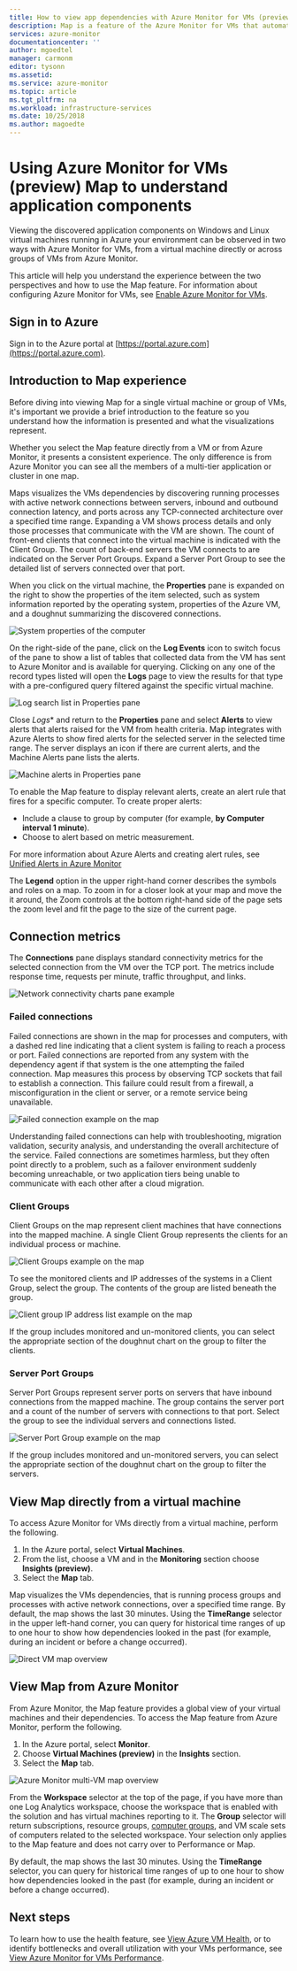 ```yaml
---
title: How to view app dependencies with Azure Monitor for VMs (preview) | Microsoft Docs
description: Map is a feature of the Azure Monitor for VMs that automatically discovers application components on Windows and Linux systems and maps the communication between services. This article provides details on how to use it in a variety of scenarios.
services: azure-monitor
documentationcenter: ''
author: mgoedtel
manager: carmonm
editor: tysonn
ms.assetid: 
ms.service: azure-monitor
ms.topic: article
ms.tgt_pltfrm: na
ms.workload: infrastructure-services
ms.date: 10/25/2018
ms.author: magoedte
---
```


# Using Azure Monitor for VMs (preview) Map to understand application components
Viewing the discovered application components on Windows and Linux virtual machines running in Azure your environment can be observed in two ways with Azure Monitor for VMs, from a virtual machine directly or across groups of VMs from Azure Monitor. 

This article will help you understand the experience between the two perspectives and how to use the Map feature. For information about configuring Azure Monitor for VMs, see [Enable Azure Monitor for VMs](vminsights-onboard.md).

## Sign in to Azure
Sign in to the Azure portal at [https://portal.azure.com](https://portal.azure.com).

## Introduction to Map experience
Before diving into viewing Map for a single virtual machine or group of VMs, it's important we provide a brief introduction to the feature so you understand how the information is presented and what the visualizations represent.  

Whether you select the Map feature directly from a VM or from Azure Monitor, it presents a consistent experience.  The only difference is from Azure Monitor you can see all the members of a multi-tier application or cluster in one map.

Maps visualizes the VMs dependencies by discovering running processes with active network connections between servers, inbound and outbound connection latency, and ports across any TCP-connected architecture over a specified time range.  Expanding a VM shows process details and only those processes that communicate with the VM are shown. The count of front-end clients that connect into the virtual machine is indicated with the Client Group. The count of back-end servers the VM connects to are indicated on the Server Port Groups. Expand a Server Port Group to see the detailed list of servers connected over that port.  

When you click on the virtual machine, the **Properties** pane is expanded on the right to show the properties of the item selected, such as system information reported by the operating system, properties of the Azure VM, and a doughnut summarizing the discovered connections. 

![System properties of the computer](./media/vminsights-maps/properties-pane-01.png)

On the right-side of the pane, click on the **Log Events** icon to switch focus of the pane to show a list of tables that collected data from the VM has sent to Azure Monitor and is available for querying.  Clicking on any one of the record types listed will open the **Logs** page to view the results for that type with a pre-configured query filtered against the specific virtual machine.  

![Log search list in Properties pane](./media/vminsights-maps/properties-pane-logs-01.png)

Close *Logs** and return to the **Properties** pane and select **Alerts** to view alerts that alerts raised for the VM from health criteria. Map integrates with Azure Alerts to show fired alerts for the selected server in the selected time range. The server displays an icon if there are current alerts, and the Machine Alerts pane lists the alerts. 

![Machine alerts in Properties pane](./media/vminsights-maps/properties-pane-alerts-01.png)

To enable the Map feature to display relevant alerts, create an alert rule that fires for a specific computer. To create proper alerts:
- Include a clause to group by computer (for example, **by Computer interval 1 minute**).
- Choose to alert based on metric measurement.

For more information about Azure Alerts and creating alert rules, see [Unified Alerts in Azure Monitor](../../azure-monitor/platform/alerts-overview.md)

The **Legend** option in the upper right-hand corner describes the symbols and roles on a map.  To zoom in for a closer look at your map and move the it around, the Zoom controls at the bottom right-hand side of the page sets the zoom level and fit the page to the size of the current page.  

## Connection metrics
The **Connections** pane displays standard connectivity metrics for the selected connection from the VM over the TCP port. The metrics include response time, requests per minute, traffic throughput, and links.  

![Network connectivity charts pane example](./media/vminsights-maps/map-group-network-conn-pane-01.png)  

### Failed connections
Failed connections are shown in the map for processes and computers, with a dashed red line indicating that a client system is failing to reach a process or port. Failed connections are reported from any system with the dependency agent if that system is the one attempting the failed connection. Map measures this process by observing TCP sockets that fail to establish a connection. This failure could result from a firewall, a misconfiguration in the client or server, or a remote service being unavailable.

![Failed connection example on the map](./media/vminsights-maps/map-group-failed-connection-01.png)

Understanding failed connections can help with troubleshooting, migration validation, security analysis, and understanding the overall architecture of the service. Failed connections are sometimes harmless, but they often point directly to a problem, such as a failover environment suddenly becoming unreachable, or two application tiers being unable to communicate with each other after a cloud migration.

### Client Groups
Client Groups on the map represent client machines that have connections into the mapped machine. A single Client Group represents the clients for an individual process or machine.

![Client Groups example on the map](./media/vminsights-maps/map-group-client-groups-01.png)

To see the monitored clients and IP addresses of the systems in a Client Group, select the group. The contents of the group are listed beneath the group.  

![Client group IP address list example on the map](./media/vminsights-maps/map-group-client-group-iplist-01.png)

If the group includes monitored and un-monitored clients, you can select the appropriate section of the doughnut chart on the group to filter the clients.

### Server Port Groups
Server Port Groups represent server ports on servers that have inbound connections from the mapped machine. The group contains the server port and a count of the number of servers with connections to that port. Select the group to see the individual servers and connections listed. 

![Server Port Group example on the map](./media/vminsights-maps/map-group-server-port-groups-01.png)  

If the group includes monitored and un-monitored servers, you can select the appropriate section of the doughnut chart on the group to filter the servers.

## View Map directly from a virtual machine 

To access Azure Monitor for VMs directly from a virtual machine, perform the following.

1. In the Azure portal, select **Virtual Machines**. 
2. From the list, choose a VM and in the **Monitoring** section choose **Insights (preview)**.  
3. Select the **Map** tab.

Map visualizes the VMs dependencies, that is running process groups and processes with active network connections, over a specified time range.  By default, the map shows the last 30 minutes.  Using the **TimeRange** selector in the upper left-hand corner, you can query for historical time ranges of up to one hour to show how dependencies looked in the past (for example, during an incident or before a change occurred).  

![Direct VM map overview](./media/vminsights-maps/map-direct-vm-01.png)

## View Map from Azure Monitor
From Azure Monitor, the Map feature provides a global view of your virtual machines and their dependencies.  To access the Map feature from Azure Monitor, perform the following. 

1. In the Azure portal, select **Monitor**. 
2. Choose **Virtual Machines (preview)** in the **Insights** section.
3. Select the **Map** tab.

![Azure Monitor multi-VM map overview](./media/vminsights-maps/map-multivm-azure-monitor-01.png)

From the **Workspace** selector at the top of the page, if you have more than one Log Analytics workspace, choose the workspace that is enabled with the solution and has virtual machines reporting to it. The **Group** selector will return subscriptions, resource groups, [computer groups](../../azure-monitor/platform/computer-groups.md), and VM scale sets of computers related to the selected workspace. Your selection only applies to the Map feature and does not carry over to Performance or Map.

By default, the map shows the last 30 minutes. Using the **TimeRange** selector, you can query for historical time ranges of up to one hour to show how dependencies looked in the past (for example, during an incident or before a change occurred).   

## Next steps
To learn how to use the health feature, see [View Azure VM Health](vminsights-health.md), or to identify bottlenecks and overall utilization with your VMs performance, see [View Azure Monitor for VMs Performance](vminsights-performance.md). 
